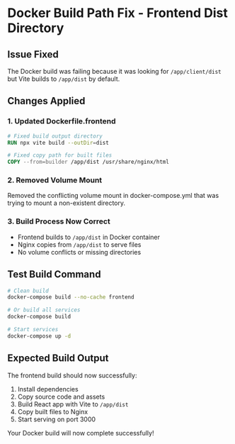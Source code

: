 # Docker Build Path Fix - Frontend Dist Directory

## Issue Fixed
The Docker build was failing because it was looking for `/app/client/dist` but Vite builds to `/app/dist` by default.

## Changes Applied

### 1. Updated Dockerfile.frontend
```dockerfile
# Fixed build output directory
RUN npx vite build --outDir=dist

# Fixed copy path for built files
COPY --from=builder /app/dist /usr/share/nginx/html
```

### 2. Removed Volume Mount
Removed the conflicting volume mount in docker-compose.yml that was trying to mount a non-existent directory.

### 3. Build Process Now Correct
- Frontend builds to `/app/dist` in Docker container
- Nginx copies from `/app/dist` to serve files
- No volume conflicts or missing directories

## Test Build Command
```bash
# Clean build
docker-compose build --no-cache frontend

# Or build all services
docker-compose build

# Start services
docker-compose up -d
```

## Expected Build Output
The frontend build should now successfully:
1. Install dependencies
2. Copy source code and assets
3. Build React app with Vite to `/app/dist`
4. Copy built files to Nginx
5. Start serving on port 3000

Your Docker build will now complete successfully!